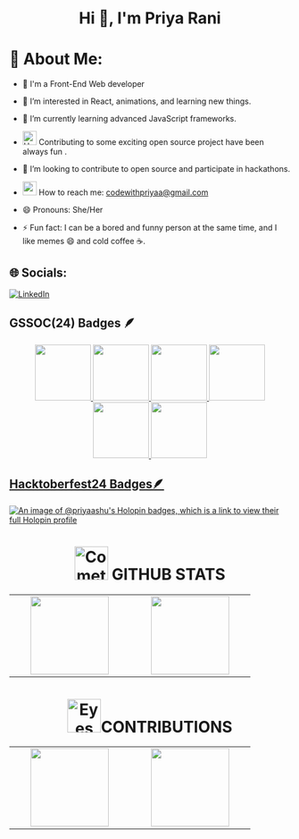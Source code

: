 <h1 align="center">Hi 👋, I'm Priya Rani</h1> 
<h3 align="start"></h3>

# 💫 About Me:
- 🔭 I'm a Front-End Web developer
- 👀 I’m interested in React, animations, and learning new things.
- 🌱 I’m currently learning advanced JavaScript frameworks.
- <img src="https://raw.githubusercontent.com/Tarikul-Islam-Anik/Animated-Fluent-Emojis/master/Emojis/Hand%20gestures/Heart%20Hands%20Light%20Skin%20Tone.png" alt="Heart Hands Light Skin Tone" width="25" height="25" /> Contributing to some exciting open source project have been always fun .

- 💞️ I’m looking to contribute to open source and participate in hackathons.
- [<img src="https://media4.giphy.com/media/aOften89vRbG/giphy.webp?cid=790b7611b8u15z3v5x6n9xu5yjax6f1v59zaz05qtt68w3xw&ep=v1_gifs_search&rid=giphy.webp&ct=g" width="25px" height="25" >](codewithpriyaa@gmail.com) How to reach me: codewithpriyaa@gmail.com

- 😄 Pronouns: She/Her
- ⚡ Fun fact: I can be a bored  and funny person at the same time, and I like memes 😄 and cold coffee ☕️.
## 🌐 Socials:
[![LinkedIn](https://img.shields.io/badge/LinkedIn-%230077B5.svg?logo=linkedin&logoColor=white)](https://www.linkedin.com/in/priyaashu)

## GSSOC(24) Badges 🪶

<div style='display:flex; align-items:center; gap: 10px;' align='center'><a href="https://gssoc.girlscript.tech/leaderboard">
<img src="https://raw.githubusercontent.com/GSSoC24/Postman-Challenge/main/docs/assets/Postman%20White.png" width="100px" height="100px" />
  <img src="https://raw.githubusercontent.com/GSSoC24/Postman-Challenge/main/docs/assets/1.png" width="100px" height="100px" />
  <img src="https://raw.githubusercontent.com/GSSoC24/Postman-Challenge/main/docs/assets/2.png" width="100px" height="100px" />
  <img src="https://raw.githubusercontent.com/GSSoC24/Postman-Challenge/main/docs/assets/3.png" width="100px" height="100px" />
  <img src="https://raw.githubusercontent.com/GSSoC24/Postman-Challenge/main/docs/assets/4.png" width="100px" height="100px" />
  <img src="https://raw.githubusercontent.com/GSSoC24/Postman-Challenge/main/docs/assets/5.png" width="100px" height="100px" />
</div>
  
## Hacktoberfest24 Badges🪶

 [![An image of @priyaashu's Holopin badges, which is a link to view their full Holopin profile](https://holopin.me/priyaashu)](https://holopin.io/@priyaashu)










<div align="center" >
<h1> <img src="https://raw.githubusercontent.com/Tarikul-Islam-Anik/Animated-Fluent-Emojis/master/Emojis/Travel%20and%20places/Comet.png" alt="Comet" width="60" height="60" /> GITHUB STATS</h1>
 </div>
 
 <div>
 <table align="center">
  <tr>
    <td align="center">
      <img src="https://github-readme-streak-stats.herokuapp.com/?user=priyashuu&theme=dark&hide_border=false" height="140px"  style="min-width: 200px">
    </td>
    <td align="center">
       <img src="https://github-readme-stats.vercel.app/api?username=priyashuu&theme=dark&hide_border=false&include_all_commits=false&count_private=false" height="140px"  style="min-width: 200px" > 
    </td>
    
  </tr>
</table>     
</div>


<div align="center" >
<h1> <img src="https://raw.githubusercontent.com/Tarikul-Islam-Anik/Animated-Fluent-Emojis/master/Emojis/Hand%20gestures/Eyes.png" alt="Eyes" width="60" height="60" />CONTRIBUTIONS</h1>
 </div>
 <table align="center">
  <tr>
    <td align="center">
     <img src="https://github-readme-stats.vercel.app/api/top-langs/?username=priyashuu&theme=dark&hide_border=false&include_all_commits=false&count_private=false&layout=compact" height="140px"    style="min-width: 200px">
    </td>
    <td align="center">
       <img src="https://github-readme-stats.vercel.app/api?username=priyashuu&theme=dark&hide_border=false&include_all_commits=false&count_private=false" height="140px"  style="min-width: 200px" > 
    </td>
    
  </tr>
</table> 

        

    


